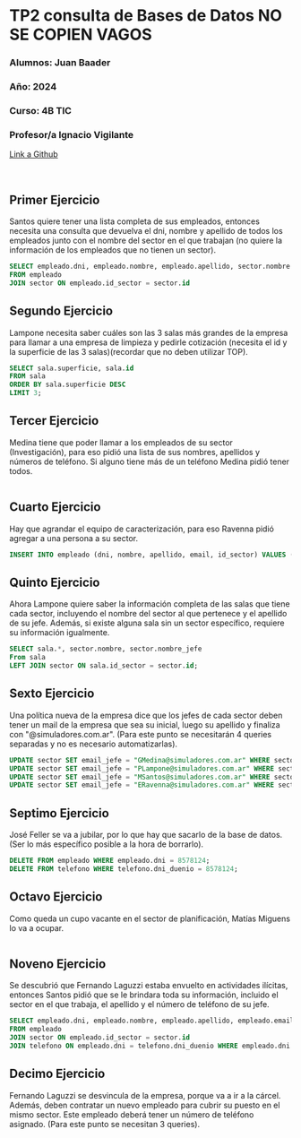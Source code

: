 # TP2 consulta de Bases de Datos  NO SE COPIEN VAGOS

### **Alumnos:** Juan Baader

### **Año:** 2024

### **Curso:** 4B TIC

### **Profesor/a** Ignacio Vigilante

[Link a Github](https://github.com/juanpanpanyz/TP2-BasedeDatos)


<br>

## **Primer Ejercicio**
Santos quiere tener una lista completa de sus empleados, entonces necesita una consulta que devuelva el dni, nombre y apellido de todos los empleados junto con el nombre del sector en el que trabajan (no quiere la información de los empleados que no tienen un sector).
```sql
SELECT empleado.dni, empleado.nombre, empleado.apellido, sector.nombre
FROM empleado
JOIN sector ON empleado.id_sector = sector.id
```

## **Segundo Ejercicio**
Lampone necesita saber cuáles son las 3 salas más grandes de la empresa para llamar a una empresa de limpieza y pedirle cotización (necesita el id y la superficie de las 3 salas)(recordar que no deben utilizar TOP).
```sql
SELECT sala.superficie, sala.id
FROM sala
ORDER BY sala.superficie DESC
LIMIT 3;
```

## **Tercer Ejercicio**
Medina tiene que poder llamar a los empleados de su sector (Investigación), para eso pidió una lista de sus nombres, apellidos y números de teléfono. Si alguno tiene más de un teléfono Medina pidió tener todos.

```sql

```

## **Cuarto Ejercicio**
Hay que agrandar el equipo de caracterización, para eso Ravenna pidió agregar a una persona a su sector.

```sql
INSERT INTO empleado (dni, nombre, apellido, email, id_sector) VALUES ("50456028", "los", "simuladores", "aguantelosimuladores@hotmail.com", 4);
```


## **Quinto Ejercicio**
Ahora Lampone quiere saber la información completa de las salas que tiene cada sector, incluyendo el nombre del sector al que pertenece y el apellido de su jefe. Además, si existe alguna sala sin un sector específico, requiere su información igualmente.

```sql
SELECT sala.*, sector.nombre, sector.nombre_jefe
From sala
LEFT JOIN sector ON sala.id_sector = sector.id;
```

## **Sexto Ejercicio**
Una política nueva de la empresa dice que los jefes de cada sector deben tener un mail de la empresa que sea su inicial, luego su apellido y finaliza con "@simuladores.com.ar". (Para este punto se necesitarán 4 queries separadas y no es necesario automatizarlas). 

```sql
UPDATE sector SET email_jefe = "GMedina@simuladores.com.ar" WHERE sector.id = 1;
UPDATE sector SET email_jefe = "PLampone@simuladores.com.ar" WHERE sector.id = 2;
UPDATE sector SET email_jefe = "MSantos@simuladores.com.ar" WHERE sector.id = 3;
UPDATE sector SET email_jefe = "ERavenna@simuladores.com.ar" WHERE sector.id = 4;
```

## **Septimo Ejercicio**
José Feller se va a jubilar, por lo que hay que sacarlo de la base de datos. (Ser lo más específico posible a la hora de borrarlo). 

```sql
DELETE FROM empleado WHERE empleado.dni = 8578124;
DELETE FROM telefono WHERE telefono.dni_duenio = 8578124;
```

## **Octavo Ejercicio**
Como queda un cupo vacante en el sector de planificación, Matías Miguens lo va a ocupar.

```sql

```

## **Noveno Ejercicio**
Se descubrió que Fernando Laguzzi estaba envuelto en actividades ilícitas, entonces Santos pidió que se le brindara toda su información, incluido el sector en el que trabaja, el apellido y el número de teléfono de su jefe.

```sql
SELECT empleado.dni, empleado.nombre, empleado.apellido, empleado.email, telefono.numero, sector.nombre, sector.apellido_jefe 
FROM empleado 
JOIN sector ON empleado.id_sector = sector.id 
JOIN telefono ON empleado.dni = telefono.dni_duenio WHERE empleado.dni = 18354680;
```

## **Decimo Ejercicio**
Fernando Laguzzi se desvincula de la empresa, porque va a ir a la cárcel. Además, deben contratar un nuevo empleado para cubrir su puesto en el mismo sector. Este empleado deberá tener un número de teléfono asignado. (Para este punto se necesitan 3 queries).

```sql

```
